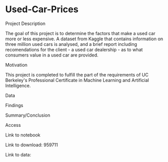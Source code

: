 # Used-Car-Prices

Project Description

The goal of this project is to determine the factors that make a used car more or less expensive. A dataset from Kaggle that contains information
on three million used cars is analysed, and a brief report including recomendations for the client - a used car dealership - as to what consumers 
value in a used car are provided.


Motivation

This project is completed to fulfill the part of the requirements of UC Berkeley's Professional Certificate in Machine Learning and Artificial Intelligence.


Data


Findings 


Summary/Conclusion



Access

Link to notebook

Link to download: 959711

Link to data: 
